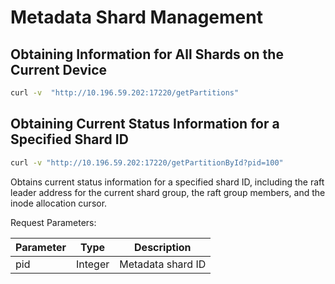 # Metadata Shard Management

## Obtaining Information for All Shards on the Current Device

``` bash
curl -v  "http://10.196.59.202:17220/getPartitions"
```

## Obtaining Current Status Information for a Specified Shard ID

``` bash
curl -v "http://10.196.59.202:17220/getPartitionById?pid=100"
```

Obtains current status information for a specified shard ID, including the raft leader address for the current shard group, the raft group members, and the inode allocation cursor.

Request Parameters:

| Parameter | Type    | Description       |
|-----------|---------|-------------------|
| pid       | Integer | Metadata shard ID |